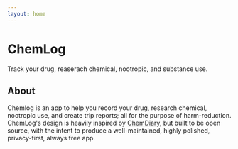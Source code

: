 ```yaml
---
layout: home
---
```


# ChemLog
Track your drug, reaserach chemical, nootropic, and substance use.

## About

Chemlog is an app to help you record your drug, research chemical, nootropic use, and create trip reports; all for the purpose of harm-reduction. ChemLog's design is heavily inspired by [ChemDiary](https://chemdiary.com/), but built to be open source, with the intent to produce a well-maintained, highly polished, privacy-first, always free app.

